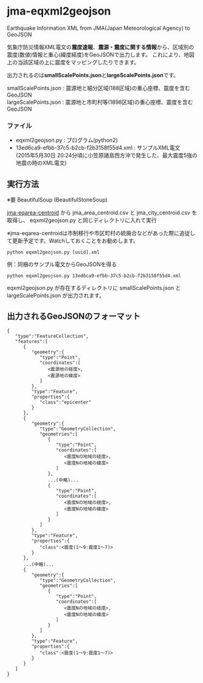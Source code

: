jma-eqxml2geojson
======

Earthquake Information XML from JMA(Japan Meteorological Agency) to GeoJSON

気象庁防災情報XML電文の**震度速報**、**震源・震度に関する情報**から、区域別の震度(数値)情報と重心(緯度経度)をGeoJSONで出力します。
これにより、地図上の当該区域の上に震度をマッピングしたりできます。

出力されるのは**smallScalePoints.json**と**largeScalePoints.json**です。

smallScalePoints.json : 震源地と細分区域(188区域)の重心座標、震度を含むGeoJSON  
largeScalePoints.json : 震源地と市町村等(1898区域)の重心座標、震度を含むGeoJSON  

### ファイル

* eqxml2geojson.py : プログラム(python2)
* 13ed6ca9-efbb-37c5-b2cb-f2b3158f55d4.xml : サンプルXML電文  
(2015年5月30日 20:24分頃に小笠原諸島西方沖で発生した、最大震度5強の地震の時のXML電文)

## 実行方法

※要 BeautifulSoup (BeautifulStoneSoup)

[jma-eqarea-centroid](https://github.com/9SQ/jma-eqarea-centroid) から jma_area_centroid.csv と jma_city_centroid.csv を取得し、 eqxml2geojson.py と同じディレクトリに入れて実行

※jma-eqarea-centroidは市制移行や市区町村の統廃合などがあった際に追従して更新予定です。Watchしておくことをお勧めします。

```
python eqxml2geojson.py [uuid].xml
```

例：同梱のサンプル電文からGeoJSONを得る
```
python eqxml2geojson.py 13ed6ca9-efbb-37c5-b2cb-f2b3158f55d4.xml
```

eqxml2geojson.py が存在するディレクトリに smallScalePoints.json と largeScalePoints.json が出力されます。

## 出力されるGeoJSONのフォーマット
```
{
   "type":"FeatureCollection",
   "features":[
      {
         "geometry":{
            "type":"Point",
            "coordinates":[
               <震源地の経度>,
               <震源地の緯度>
            ]
         },
         "type":"Feature",
         "properties":{
            "class":"epicenter"
         }
      },
      {
         "geometry":{
            "type":"GeometryCollection",
            "geometries":[
               {
                  "type":"Point",
                  "coordinates":[
                     <震度Nの地域の経度>,
                     <震度Nの地域の緯度>
                  ]
               },
               ...(中略)...
               {
                  "type":"Point",
                  "coordinates":[
                     <震度Nの地域の経度>,
                     <震度Nの地域の緯度>
                  ]
               }
            ]
         },
         "type":"Feature",
         "properties":{
            "class":<震度(1〜9:震度1〜7)>
         }
      },
      ...(中略)...
      {
         "geometry":{
            "type":"GeometryCollection",
            "geometries":[
               {
                  "type":"Point",
                  "coordinates":[
                     <震度Nの地域の経度>,
                     <震度Nの地域の緯度>
                  ]
               }
            ]
         },
         "type":"Feature",
         "properties":{
            "class":<震度(1〜9:震度1〜7)>
         }
      }
   ]
}
```
